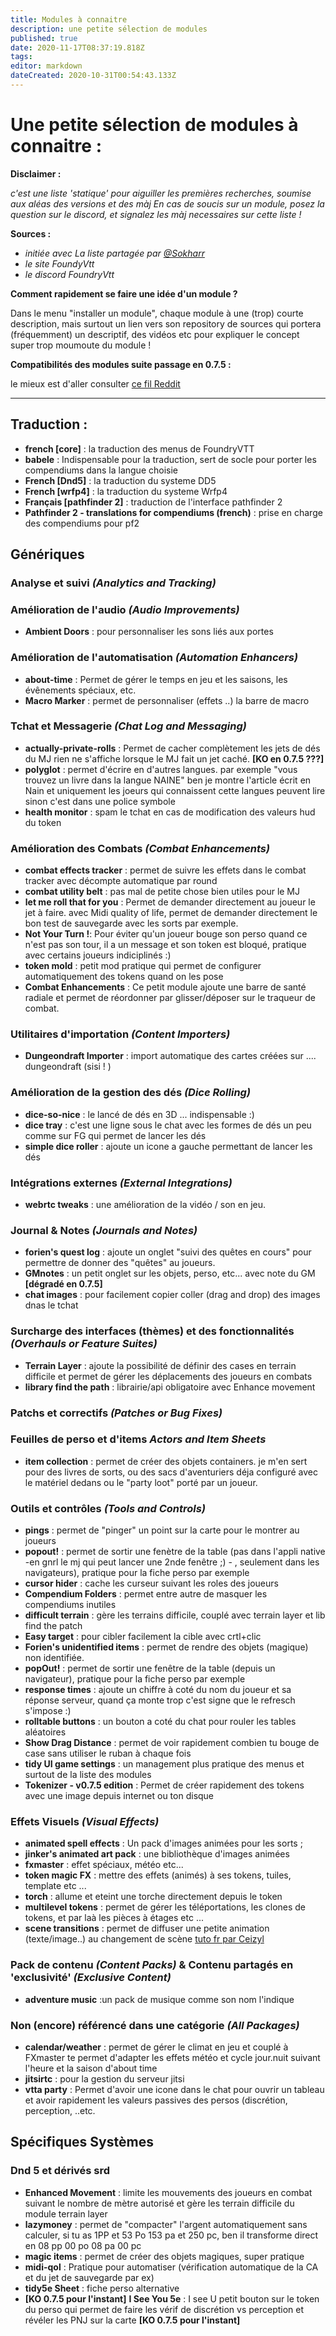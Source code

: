 ```yaml
---
title: Modules à connaitre
description: une petite sélection de modules
published: true
date: 2020-11-17T08:37:19.818Z
tags: 
editor: markdown
dateCreated: 2020-10-31T00:54:43.133Z
---
```


# Une petite sélection de modules à connaitre :

**Disclaimer :**

*c'est une liste 'statique' pour aiguiller les premières recherches, soumise aux aléas des versions et des màj 
En cas de soucis sur un module, posez la question sur le discord, et signalez les màj necessaires sur cette liste !*

**Sources :**  

- *initiée avec La liste partagée par [@Sokharr](https://discordapp.com/channels/715943353409339425/716213970297552897/761528675506061333)*
- *le site FoundyVtt*
- *le discord FoundryVtt*


**Comment rapidement se faire une idée d'un module ?**

Dans le menu "installer un module", chaque module à une (trop) courte description, mais surtout un lien vers son repository de sources qui portera (fréquemment) un descriptif, des vidéos etc pour expliquer le concept super trop moumoute du module !

**Compatibilités des modules suite passage en 0.7.5 :**  

le mieux est d'aller consulter [ce fil Reddit](https://www.reddit.com/r/FoundryVTT/comments/jfs3sw/list_of_all_currently_updated_popular_modules/g9mo5ox/)

----------

## Traduction :
- **french [core]** : la traduction des menus de FoundryVTT
- **babele** : Indispensable pour la traduction, sert de socle pour porter les compendiums dans la langue choisie
- **French [Dnd5]** : la traduction du systeme DD5
- **French [wrfp4]** : la traduction du systeme Wrfp4 
- **Français [pathfinder 2]** : traduction de l'interface pathfinder 2
- **Pathfinder 2 - translations for compendiums (french)** : prise en charge des compendiums pour pf2

## Génériques

### Analyse et suivi *(Analytics and Tracking)*

### Amélioration de l'audio *(Audio Improvements)*
- **Ambient Doors** : pour personnaliser les sons liés aux portes

### Amélioration de l'automatisation *(Automation Enhancers)*
- **about-time** : Permet de gérer le temps en jeu et les saisons, les évênements spéciaux, etc.
- **Macro Marker** : permet de personnaliser (effets ..) la barre de macro

### Tchat et Messagerie *(Chat Log and Messaging)*
- **actually-private-rolls** : Permet de cacher complètement les jets de dés du MJ rien ne s'affiche lorsque le MJ fait un jet caché.  **[KO en 0.7.5 ???]**
- **polyglot** : permet d'écrire en d'autres langues. par exemple "vous trouvez un livre dans la langue NAINE" ben je montre l'article écrit en Nain et uniquement les joeurs qui connaissent cette langues peuvent lire sinon c'est dans une police symbole
- **health monitor** : spam le tchat en cas de modification des valeurs hud du token
 
### Amélioration des Combats *(Combat Enhancements)*
- **combat effects tracker** : permet de suivre les effets dans le combat tracker avec décompte automatique par round
- **combat utility belt** : pas mal de petite chose bien utiles pour le MJ
- **let me roll that for you** : Permet de demander directement au joueur le jet à faire. avec Midi quality of life, permet de demander directement le bon test de sauvegarde avec les sorts par exemple.
- **Not Your Turn !**: Pour éviter qu'un joueur bouge son perso quand ce n'est pas son tour, il a un message et son token est bloqué, pratique avec certains joueurs indiciplinés :)
- **token mold** : petit mod pratique qui permet de configurer automatiquement des tokens quand on les pose
- **Combat Enhancements** : Ce petit module ajoute une barre de santé radiale et permet de réordonner par glisser/déposer sur le traqueur de combat.

### Utilitaires d'importation *(Content Importers)*
- **Dungeondraft Importer** : import automatique des cartes créées sur  .... dungeondraft (sisi ! )

### Amélioration de la gestion des dés *(Dice Rolling)*
- **dice-so-nice** : le lancé de dés en 3D ... indispensable :)
- **dice tray** : c'est une ligne sous le chat avec les formes de dés un peu comme sur FG qui permet de lancer les dés
- **simple dice roller** : ajoute un icone a gauche permettant de lancer les dés

### Intégrations externes *(External Integrations)*
- **webrtc tweaks** : une amélioration de la vidéo / son en jeu.

### Journal & Notes *(Journals and Notes)*
- **forien's quest log** : ajoute un onglet "suivi des quêtes en cours" pour permettre de donner des "quêtes" au joueurs.
- **GMnotes** : un petit onglet sur les objets, perso, etc... avec note du GM  **[dégradé en 0.7.5]**
- **chat images** : pour facilement copier coller (drag and drop) des images dnas le tchat 

### Surcharge des interfaces (thèmes) et des fonctionnalités *(Overhauls or Feature Suites)*
- **Terrain Layer** :  ajoute la possibilité de définir des cases en terrain difficile et permet de gérer les déplacements des joueurs en combats
- **library find the path** : librairie/api obligatoire avec Enhance movement
 
### Patchs et correctifs *(Patches or Bug Fixes)*

### Feuilles de perso et d'items *Actors and Item Sheets*
- **item collection** : permet de créer des objets containers. je m'en sert pour des livres de sorts,  ou des sacs d'aventuriers déja configuré avec le matériel dedans ou le "party loot" porté par un joueur. 

### Outils et contrôles *(Tools and Controls)*
- **pings** : permet de "pinger" un point sur la carte pour le montrer au joueurs
- **popout!** : permet de sortir une fenètre de la table (pas dans l'appli native -en gnrl le mj qui peut lancer une 2nde fenêtre ;) - , seulement dans les navigateurs), pratique pour la fiche perso par exemple
- **cursor hider** : cache les curseur suivant les roles des joueurs
- **Compendium Folders** : permet entre autre de masquer les compendiums inutiles
- **difficult terrain** : gère les terrains difficile, couplé avec terrain layer et lib find the patch
- **Easy target** : pour cibler facilement la cible avec crtl+clic 
- **Forien's unidentified items** :  permet de rendre des objets (magique) non identifiée.
- **popOut!** : permet de sortir une fenêtre de la table (depuis un navigateur), pratique pour la fiche perso par exemple
- **response times** : ajoute un chiffre à coté du nom du joueur et sa réponse serveur, quand ça monte trop c'est signe que le refresch s'impose :)
- **rolltable buttons** : un bouton a coté du chat pour rouler les tables aléatoires
- **Show Drag Distance** : permet de voir rapidement combien tu bouge de case sans utiliser le ruban à chaque fois
- **tidy UI game settings** : un management plus pratique des menus et surtout de la liste des modules
- **Tokenizer - v0.7.5 edition** : Permet de créer rapidement des tokens avec une image depuis internet ou ton disque
 
### Effets Visuels *(Visual Effects)*
- **animated spell effects** : Un pack d'images animées pour les sorts ;	
- **jinker's animated art pack** :  une bibliothèque d'images animées
- **fxmaster** : effet spéciaux, météo etc...
- **token magic FX** :  mettre des effets (animés) à ses tokens, tuiles, template etc ...  
- **torch** : allume et eteint une torche directement depuis le token
- **multilevel tokens** : permet de gérer les téléportations, les clones de tokens, et par laà les pièces à étages etc ... 
- **scene transitions** : permet de diffuser une petite animation (texte/image..) au changement de scène [tuto fr par Ceizyl](https://www.youtube.com/watch?v=0bYxYCjegZY)


### Pack de contenu *(Content Packs)* & Contenu partagés en 'exclusivité' *(Exclusive Content)*
- **adventure music** :un pack de musique comme son nom l'indique

### Non (encore) référencé dans une catégorie *(All Packages)*
- **calendar/weather** : permet de gérer le climat en jeu et couplé à FXmaster te permet d'adapter les effets météo et cycle jour.nuit suivant l'heure et la saison d'about time
- **jitsirtc** : pour la gestion du serveur jitsi
- **vtta party** : Permet d'avoir une icone dans le chat pour ouvrir un tableau et avoir rapidement les valeurs passives des persos (discrétion, perception, ..etc.

## Spécifiques Systèmes

### Dnd 5 et dérivés srd
- **Enhanced Movement** : limite les mouvements des joueurs en combat suivant le nombre de mètre autorisé et gère les terrain difficile du module terrain layer
- **lazymoney** : permet de "compacter" l'argent automatiquement sans calculer, si tu as 1PP et 53 Po 153 pa et 250 pc, ben il transforme direct en 08 pp 00 po 08 pa 00 pc
- **magic items** : permet de créer des objets magiques, super pratique
- **midi-qol** : Pratique pour automatiser (vérification automatique de la CA et du jet de sauvegarde par ex)
- **tidy5e Sheet** : fiche perso alternative
- **[KO 0.7.5 pour l'instant]** **I See You 5e** : I see U petit bouton sur le token du perso qui permet de faire les vérif de discrétion vs perception et révéler les PNJ sur la carte **[KO 0.7.5 pour l'instant]**



